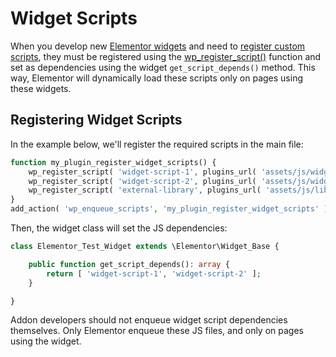 # Widget Scripts

<Badge type="tip" vertical="top" text="Elementor Core" /> <Badge type="warning" vertical="top" text="Intermediate" />

When you develop new [Elementor widgets](./../widgets/) and need to [register custom scripts](./../widgets/widget-dependencies/), they must be registered using the [wp_register_script()](https://developer.wordpress.org/reference/functions/wp_register_script/) function and set as dependencies using the widget `get_script_depends()` method. This way, Elementor will dynamically load these scripts only on pages using these widgets.

## Registering Widget Scripts

In the example below, we'll register the required scripts in the main file:

```php {6}
function my_plugin_register_widget_scripts() {
	wp_register_script( 'widget-script-1', plugins_url( 'assets/js/widget-script-1.js', __FILE__ ) );
	wp_register_script( 'widget-script-2', plugins_url( 'assets/js/widget-script-2.js', __FILE__ ), [ 'external-library' ] );
	wp_register_script( 'external-library', plugins_url( 'assets/js/libs/external-library.js', __FILE__ ) );
}
add_action( 'wp_enqueue_scripts', 'my_plugin_register_widget_scripts' );
```

Then, the widget class will set the JS dependencies:

```php {3}
class Elementor_Test_Widget extends \Elementor\Widget_Base {

	public function get_script_depends(): array {
		return [ 'widget-script-1', 'widget-script-2' ];
	}

}
```

Addon developers should not enqueue widget script dependencies themselves. Only Elementor enqueue these JS files, and only on pages using the widget.
